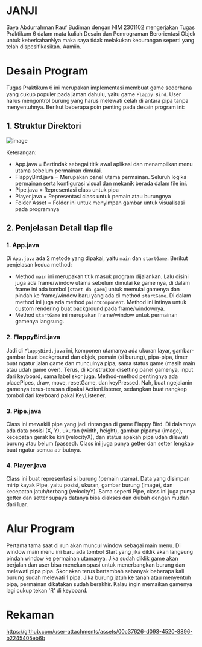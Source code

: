 # JANJI
Saya Abdurrahman Rauf Budiman dengan NIM 2301102 mengerjakan Tugas Praktikum 6 dalam mata kuliah Desain dan Pemrograman Berorientasi Objek untuk keberkahanNya maka saya tidak melakukan kecurangan seperti yang telah dispesifikasikan. Aamiin.

# Desain Program
Tugas Praktikum 6 ini merupakan implementasi membuat game sederhana yang cukup populer pada jaman dahulu, yaitu game `Flappy Bird`. User harus mengontrol burung yang harus melewati celah di antara pipa tanpa menyentuhnya. Berikut beberapa poin penting pada desain program ini:

## 1. Struktur Direktori
![image](https://github.com/user-attachments/assets/73dcfd19-2b9e-453b-b411-b85b2836d65e)

Keterangan:
- App.java = Bertindak sebagai titik awal aplikasi dan menampilkan menu utama sebelum permainan dimulai.
- FlappyBird.java = Merupakan panel utama permainan. Seluruh logika permainan serta konfigurasi visual dan mekanik berada dalam file ini.
- Pipe.java = Representasi class untuk pipa
- Player.java = Representasi class untuk pemain atau burungnya
- Folder Asset = Folder ini untuk menyimpan gambar untuk visualisasi pada programnya

## 2. Penjelasan Detail tiap file

### 1. App.java
Di `App.java` ada 2 metode yang dipakai, yaitu `main` dan `startGame`. Berikut penjelasan kedua method:
- Method `main` ini merupakan titik masuk program dijalankan. Lalu disini juga ada frame/window utama sebelum dimulai ke game nya, di dalam frame ini ada tombol [`start da gaem`] untuk memulai gamenya dan pindah ke frame/window baru yang ada di method `startGame`. Di dalam method ini juga ada method `paintComponent`. Method ini intinya untuk custom rendering buat background pada frame/windownya.
- Method `startGame` ini merupakan frame/window untuk permainan gamenya langsung.

### 2. FlappyBird.java
Jadi di `FlappyBird.java` ini, komponen utamanya ada ukuran layar, gambar-gambar buat background dan objek, pemain (si burung), pipa-pipa, timer buat ngatur jalan game dan munculnya pipa, sama status game (masih main atau udah game over). Terus, di konstruktor disetting panel gamenya, input dari keyboard, sama label skor juga. Method-method pentingnya ada placePipes, draw, move, resetGame, dan keyPressed. Nah, buat ngejalanin gamenya terus-terusan dipakai ActionListener, sedangkan buat nangkep tombol dari keyboard pakai KeyListener.

### 3. Pipe.java
Class ini mewakili pipa yang jadi rintangan di game Flappy Bird. Di dalamnya ada data posisi (X, Y), ukuran (width, height), gambar pipanya (image), kecepatan gerak ke kiri (velocityX), dan status apakah pipa udah dilewati burung atau belum (passed). Class ini juga punya getter dan setter lengkap buat ngatur semua atributnya.

### 4. Player.java
Class ini buat representasi si burung (pemain utama). Data yang disimpan mirip kayak Pipe, yaitu posisi, ukuran, gambar burung (image), dan kecepatan jatuh/terbang (velocityY). Sama seperti Pipe, class ini juga punya getter dan setter supaya datanya bisa diakses dan diubah dengan mudah dari luar.

# Alur Program
Pertama tama saat di run akan muncul window sebagai main menu. Di window main menu ini baru ada tombol Start yang jika diklik akan langsung pindah window ke permainan utamanya. Jika sudah diklik game akan berjalan dan user bisa menekan spasi untuk menerbangkan burung dan melewati pipa pipa. Skor akan terus bertambah sebanyak beberapa kali burung sudah melewati 1 pipa. Jika burung jatuh ke tanah atau menyentuh pipa, permainan dikatakan sudah berakhir. Kalau ingin memaikan gamenya lagi cukup tekan 'R' di keyboard.

# Rekaman
https://github.com/user-attachments/assets/00c37626-d093-4520-8896-b2245405eb6b

